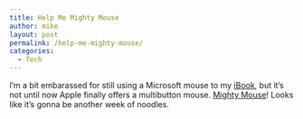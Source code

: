```yaml
---
title: Help Me Mighty Mouse
author: mike
layout: post
permalink: /help-me-mighty-mouse/
categories:
  - Tech
---
```

I&#8217;m a bit embarassed for still using a Microsoft mouse to my [iBook][1], but it&#8217;s not until now Apple finally offers a multibutton mouse. [Mighty Mouse][2]! Looks like it&#8217;s gonna be another week of noodles.

 [1]: http://www.apple.com/ibook
 [2]: http://www.apple.com/mightymouse/